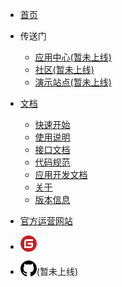 - [首页](//tawords.com/ "背Ta单词 网站首页")

- 传送门
    - [应用中心(暂未上线)](https://app.tawords.com/ "应用中心")
    - [社区(暂未上线)](https://club.tawords.com/ "社区")
    - [演示站点(暂未上线)](https://demo.tawords.com/ "演示站点")

- [文档](/README "背Ta单词官方网站")
	- [快速开始](/manual/start/introduction)
	- [使用说明](/manual/instructions/start-using)
	- [接口文档](/manual/api/introduction)
	- [代码规范](/manual/standard)
	- [应用开发文档](/manual/app-developer/start)
	- [关于](/manual/about/)
	- [版本信息](/manual/instructions/start-using)

- [官方运营网站](https://www.reciteword.com/ "背Ta单词官方网站")

- [<img src="static/images/gitee.svg" style="height: 26px; vertical-align: text-bottom;" />](https://gitee.com/tawords/ "背Ta单词 Gitee repo")
- [<img src="static/images/github.svg" style="height: 26px; vertical-align: text-bottom;" />](https://github.com/tawords/ "背Ta单词 GitHub repo")(暂未上线)

<!--
- [![gitee](static/images/gitee.svg)(暂未上线)](https://gitee.com/ "背Ta单词 Gitee repo")
- [![github](static/images/github.svg)(暂未上线)](https://github.com/ "背Ta单词 GitHub repo")
-->
